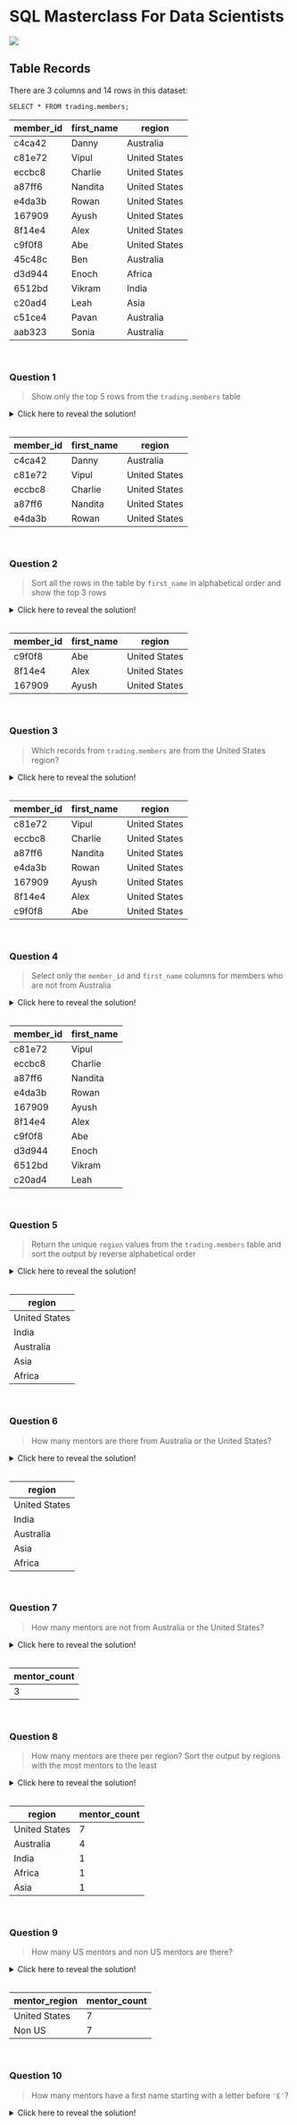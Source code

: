 # SQL Masterclass For Data Scientists
![](https://raw.githubusercontent.com/DataWithDanny/sql-masterclass/main/images/sql-masterclas-banner.png)

## Table Records

There are 3 columns and 14 rows in this dataset:

`SELECT * FROM trading.members;`

| member_id | first_name |    region      |
| --------- | ---------- | -------------- |
| c4ca42    | Danny      | Australia      |
| c81e72    | Vipul      | United States  |
| eccbc8    | Charlie    | United States  |
| a87ff6    | Nandita    | United States  |
| e4da3b    | Rowan      | United States  |
| 167909    | Ayush      | United States  |
| 8f14e4    | Alex       | United States  |
| c9f0f8    | Abe        | United States  |
| 45c48c    | Ben        | Australia      |
| d3d944    | Enoch      | Africa         |
| 6512bd    | Vikram     | India          |
| c20ad4    | Leah       | Asia           |
| c51ce4    | Pavan      | Australia      |
| aab323    | Sonia      | Australia      |
<br>

### Question 1

> Show only the top 5 rows from the `trading.members` table

<details>
  <summary>Click here to reveal the solution!</summary>

```sql
SELECT * FROM trading.members
LIMIT 5;
```

</details>
<br>

| member_id | first_name |    region     |
| --------- | ---------- | ------------- |
| c4ca42    | Danny      | Australia     |
| c81e72    | Vipul      | United States |
| eccbc8    | Charlie    | United States |
| a87ff6    | Nandita    | United States |
| e4da3b    | Rowan      | United States |
<br>

### Question 2

> Sort all the rows in the table by `first_name` in alphabetical order and show the top 3 rows

<details>
  <summary>Click here to reveal the solution!</summary>

```sql
SELECT * FROM trading.members
ORDER BY first_name
LIMIT 3;
```

</details>
<br>

| member_id | first_name |    region     |
| --------- | ---------- | ------------- |
| c9f0f8    | Abe        | United States |
| 8f14e4    | Alex       | United States |
| 167909    | Ayush      | United States |
<br>

### Question 3

> Which records from `trading.members` are from the United States region?

<details>
  <summary>Click here to reveal the solution!</summary>

```sql
SELECT * FROM trading.members
WHERE region = 'United States';
```

</details>
<br>

| member_id | first_name |    region     |
| --------- | ---------- | ------------- |
| c81e72    | Vipul      | United States |
| eccbc8    | Charlie    | United States |
| a87ff6    | Nandita    | United States |
| e4da3b    | Rowan      | United States |
| 167909    | Ayush      | United States |
| 8f14e4    | Alex       | United States |
| c9f0f8    | Abe        | United States |
<br>

### Question 4

> Select only the `member_id` and `first_name` columns for members who are not from Australia

<details>
  <summary>Click here to reveal the solution!</summary>

```sql
SELECT
  member_id,
  first_name
FROM trading.members
WHERE region != 'Australia';
```

</details>
<br>

| member_id | first_name |
| --------- | ---------- |
| c81e72    | Vipul      |
| eccbc8    | Charlie    |
| a87ff6    | Nandita    |
| e4da3b    | Rowan      |
| 167909    | Ayush      |
| 8f14e4    | Alex       |
| c9f0f8    | Abe        |
| d3d944    | Enoch      |
| 6512bd    | Vikram     |
| c20ad4    | Leah       |
<br>

### Question 5

> Return the unique `region` values from the `trading.members` table and sort the output by reverse alphabetical order

<details>
  <summary>Click here to reveal the solution!</summary>

```sql
SELECT DISTINCT region
FROM trading.members
ORDER BY region DESC;
```

</details>
<br>

|    region     | 
| ------------- |
| United States |
| India         |
| Australia     |
| Asia          |
| Africa        |
<br>

### Question 6

> How many mentors are there from Australia or the United States?

<details>
  <summary>Click here to reveal the solution!</summary>

```sql
SELECT
  COUNT(*) AS mentor_count
FROM trading.members
WHERE region IN ('Australia', 'United States');
```

</details>
<br>

|    region     |
| ------------- |
| United States |
| India         |
| Australia     |
| Asia          |
| Africa        |
<br>

### Question 7

> How many mentors are not from Australia or the United States?

<details>
  <summary>Click here to reveal the solution!</summary>

```sql
SELECT
  COUNT(*) AS mentor_count
FROM trading.members
WHERE region NOT IN ('Australia', 'United States');
```

</details>
<br>

| mentor_count |
| ------------ |
|            3 |
<br>

### Question 8

> How many mentors are there per region? Sort the output by regions with the most mentors to the least

<details>
  <summary>Click here to reveal the solution!</summary>

```sql
SELECT
  region,
  COUNT(*) AS mentor_count
FROM trading.members
GROUP BY region
ORDER BY mentor_count DESC;
```

</details>
<br>

|    region     | mentor_count |
| ------------- | ------------ |
| United States |            7 |
| Australia     |            4 |
| India         |            1 |
| Africa        |            1 |
| Asia          |            1 |
<br>

### Question 9

> How many US mentors and non US mentors are there?

<details>
  <summary>Click here to reveal the solution!</summary>

```sql
SELECT
  CASE
    WHEN region != 'United States' THEN 'Non US'
    ELSE region
  END AS mentor_region,
  COUNT(*) AS mentor_count
FROM trading.members
GROUP BY mentor_region
ORDER BY mentor_count DESC;
```

</details>
<br>

| mentor_region | mentor_count |
| ------------- | ------------ |
| United States |            7 |
| Non US        |            7 |
<br>

### Question 10

> How many mentors have a first name starting with a letter before `'E'`?

<details>
  <summary>Click here to reveal the solution!</summary>

```sql
SELECT
  COUNT(*) AS mentor_count
FROM trading.members
WHERE LEFT(first_name, 1) < 'E';
```

</details>
<br>
